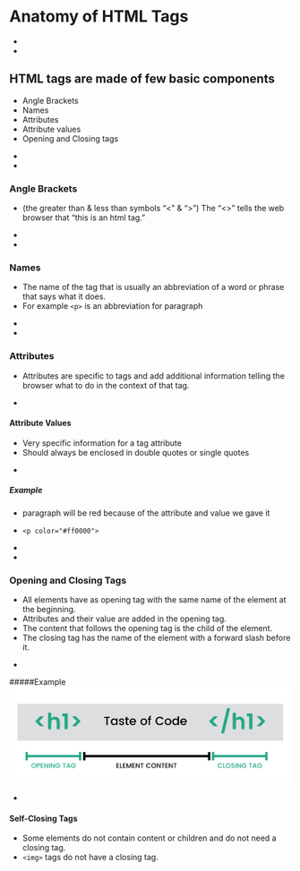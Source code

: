 # Anatomy of HTML Tags








-
-
## HTML tags are made of few basic components
* Angle Brackets
* Names
* Attributes
* Attribute values
* Opening and Closing tags




-
-
### Angle Brackets
* (the greater than & less than symbols “<” & “>”) The  “<>” tells the web browser that “this is an html tag.”

-
-
### Names
* The name of the tag that is usually an abbreviation of a word or phrase that says what it does.
* For example `<p>` is an abbreviation for paragraph

-
-
### Attributes
* Attributes are specific to tags and add additional information telling the browser what to do in the context of that tag.


-
#### Attribute Values
* Very specific information for a tag attribute
* Should always be enclosed in double quotes or single quotes


-
##### Example
* <p  color="#ff0000"> paragraph will be red because of the attribute and value we gave it </p>
* `<p color="#ff0000">`


-
-

### Opening and Closing Tags
* All elements have as opening tag with the same name of the element at the beginning.
* Attributes and their value are added in the opening tag.
* The content that follows the opening tag is the child of the element.
* The closing tag has the name of the element with a forward slash before it.


-
#####Example
<img src="img/open-close-tag.png">


-
#### Self-Closing Tags
* Some elements do not contain content or children and do not need a closing tag.
* `<img>` tags do not have a closing tag.
